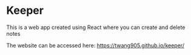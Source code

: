 # Keeper

This is a web app created using React where you can create and delete notes

The website can be accessed here: https://twang905.github.io/keeper/


